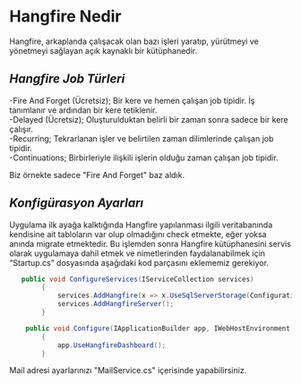 ﻿# Hangfire Nedir
Hangfire, arkaplanda çalışacak olan bazı işleri yaratıp, yürütmeyi ve yönetmeyi sağlayan açık kaynaklı bir kütüphanedir.

## *Hangfire Job Türleri*
-Fire And Forget (Ücretsiz); Bir kere ve hemen çalışan job tipidir. İş tanımlanır ve ardından bir kere tetiklenir.<br>
-Delayed (Ücretsiz); Oluşturulduktan belirli bir zaman sonra sadece bir kere çalışır.<br>
-Recurring; Tekrarlanan işler ve belirtilen zaman dilimlerinde çalışan job tipidir.<br>
-Continuations; Birbirleriyle ilişkili işlerin olduğu zaman çalışan job tipidir.<br>

Biz örnekte sadece "Fire And Forget" baz aldık.
## *Konfigürasyon Ayarları*
Uygulama ilk ayağa kalktığında Hangfire yapılanması ilgili veritabanında kendisine ait tabloların var olup olmadığını check etmekte, eğer yoksa anında migrate etmektedir.
Bu işlemden sonra Hangfire kütüphanesini servis olarak uygulamaya dahil etmek ve nimetlerinden faydalanabilmek için “Startup.cs” dosyasında aşağıdaki kod parçasını eklememiz gerekiyor.

```csharp
   public void ConfigureServices(IServiceCollection services)
        {
            services.AddHangfire(x => x.UseSqlServerStorage(Configuration.GetConnectionString("HangfireConnection")));
            services.AddHangfireServer();
        } 
```

```csharp
    public void Configure(IApplicationBuilder app, IWebHostEnvironment env)
        {
            app.UseHangfireDashboard();
        }
```

Mail adresi ayarlarınızı "MailService.cs" içerisinde yapabilirsiniz.

